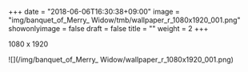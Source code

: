 +++
date = "2018-06-06T16:30:38+09:00"
image = "img/banquet_of_Merry_ Widow/tmb/wallpaper_r_1080x1920_001.png"
showonlyimage = false
draft = false
title = ""
weight = 2
+++

1080 x 1920

![](/img/banquet_of_Merry_ Widow/wallpaper_r_1080x1920_001.png)

